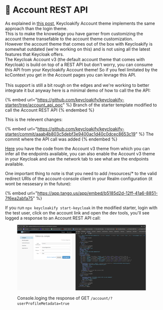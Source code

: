 # 🔌 Account REST API

As explained in [this post](https://github.com/keycloakify/keycloakify/discussions/346#discussioncomment-5889791), Keycloakify Account theme implements the same approach than the login theme.  \
This is to make the knowelage you have garner from customizing the account theme transefable to the account theme customization.  \
However the account theme that comes out of the box with Keycloakify is somewhat outdated (we're working on this) and is not using all the latest features that Keycloak offers.  \
The Keycloak Account v3 (the default account theme that comes with Keycloak) is build on top of a REST API but don't worry, you can consume this API from your Keycloakify Account theme!  So if you feel limitated by the kcContext you get in the Account pages you can levrage this API.  \
\
This support is still a bit rough on the edges and we're working to better integrate it but anyway here is a minimal demo of how to call the the API: &#x20;

{% embed url="https://github.com/keycloakify/keycloakify-starter/tree/account_api_poc" %}
Branch of the starter template modified to call the Account REST API
{% endembed %}

This is the relevent changes:

{% embed url="https://github.com/keycloakify/keycloakify-starter/commit/aaab4b803c5debf3e9400ac1d40c0dcec8653c19" %}
The commit where the API call was added
{% endembed %}

[Here](https://github.com/keycloak/keycloak/tree/main/js/apps/account-ui/src/api) you have the code from the Account v3 theme from which you can infer all the endpoints available, you can also enable the Account v3 theme in your Keycloak and use the network tab to see what are the endpoints available.

One important thing to note is that you need to add /resources/\* to the valid redirect URIs of the account-console client in your Realm configuration (it wont be nessesary in the future): &#x20;

{% embed url="https://app.tango.us/app/embed/b5185d2d-12ff-41a6-8851-7f6ea2abfa75" %}

If you run `npx keycloakify start-keycloak` in the modified starter, login with the test user, click on the account link and open the dev tools, you'll see logged a response to an Account REST API call:

<figure><img src=".gitbook/assets/image (51).png" alt=""><figcaption><p>Console.loging the response of GET <code>/account/?userProfileMetadata=true</code></p></figcaption></figure>
